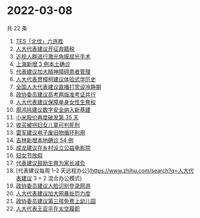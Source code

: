 # 2022-03-08

共 22 条

<!-- BEGIN -->
<!-- 最后更新时间 Tue Mar 08 2022 05:06:45 GMT+0800 (China Standard Time) -->

1. [TES「北伐」六连胜](https://www.zhihu.com/search?q=tes)
1. [人大代表建议开征弃籍税](https://www.zhihu.com/search?q=移民弃籍税)
1. [近视人群进行激光角膜屈光手术](https://www.zhihu.com/search?q=18~45岁近视人群)
1. [上海新增 3 例本土确诊](https://www.zhihu.com/search?q=上海疫情)
1. [代表建议加大精神障碍患者管理](https://www.zhihu.com/search?q=人大代表建议加大精神障碍患者管理)
1. [人大代表贾樟柯建议体验式学历史](https://www.zhihu.com/search?q=人大代表贾樟柯)
1. [全国人大代表建议直播打赏设冷静期](https://www.zhihu.com/search?q=直播打赏设冷静期)
1. [政协委员建议高考两版准考证并行](https://www.zhihu.com/search?q=高考纸版电子版准考证并行)
1. [人大代表建议保障单身女性生育权](https://www.zhihu.com/search?q=保障单身女性生育权)
1. [周鸿祎建议数字安全纳入新基建](https://www.zhihu.com/search?q=周鸿祎建议数字安全纳入新基建)
1. [小米股价再度破发第 35 天](https://www.zhihu.com/search?q=小米股价)
1. [收买被拐妇女儿童可判死刑](https://www.zhihu.com/search?q=收买妇女最高死刑)
1. [雷军建议电子废旧物循环利用](https://www.zhihu.com/search?q=雷军)
1. [吉林新增本地确诊 54 例](https://www.zhihu.com/search?q=吉林疫情)
1. [成龙建议在乡村设立公益电影院](https://www.zhihu.com/search?q=成龙)
1. [妇女节放假](https://www.zhihu.com/search?q=妇女节)
1. [代表建议鼓励生育为家长减负](https://www.zhihu.com/search?q=为家长减负)
1. [代表建议每周 1-2 天远程办公](https://www.zhihu.com/search?q=人大代表建议 3 + 2 混合办公模式)
1. [政协委员建议人脸识别登录网游](https://www.zhihu.com/search?q=强制人脸识别登录网游)
1. [人大代表建议加大网暴处罚力度](https://www.zhihu.com/search?q=人大代表建议加大网暴处罚力度)
1. [政协委员建议第三孩免费上幼儿园](https://www.zhihu.com/search?q=第三孩免费上幼儿园)
1. [人大代表王亚平在太空履职](https://www.zhihu.com/search?q=王亚平在太空出差)

<!-- END -->
